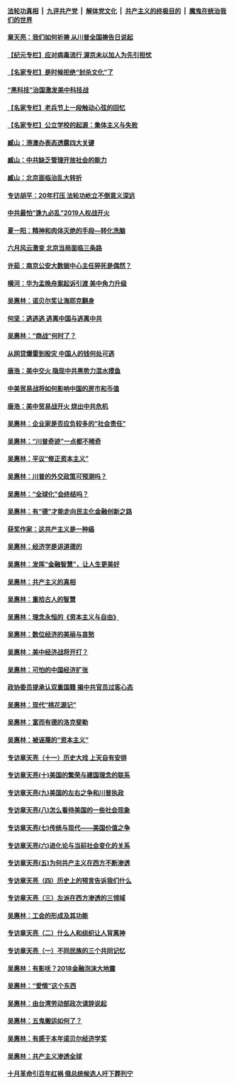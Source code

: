 ####  [法轮功真相](../../../../basic/blob/master/README.md?t=07012231) &nbsp;|&nbsp; [九评共产党](../../../../9ping.md/blob/master/README.md?t=07012231) &nbsp;|&nbsp; [解体党文化](../../../../jtdwh.md/blob/master/README.md?t=07012231)  &nbsp;|&nbsp; [共产主义的终极目的](../../../../gczydzjmd.md/blob/master/README.md?t=07012231) &nbsp;|&nbsp; [魔鬼在统治我们的世界](../../../../mgztzwmdsj.md/blob/master/README.md?t=07012231) 

#### [章天亮：我们如何祈祷 从川普全国祷告日说起](../pages/nsc423/n11944627.md?t=07012231) 

#### [【纪元专栏】应对病毒流行 渥京未以加人为先引担忧](../pages/nsc423/n11875714.md?t=07012231) 

#### [【名家专栏】是时候拒绝“封杀文化”了](../pages/nsc423/n11814093.md?t=07012231) 

#### [“黑科技”治国激发美中科技战](../pages/nsc423/n11638056.md?t=07012231) 

#### [【名家专栏】老兵节上一段触动心弦的回忆](../pages/nsc423/n11646016.md?t=07012231) 

#### [【名家专栏】公立学校的起源：集体主义与失败](../pages/nsc423/n11601833.md?t=07012231) 

#### [臧山：港澳办表态透露四大关键](../pages/nsc423/n11421628.md?t=07012231) 

#### [臧山：中共缺乏管理开放社会的能力](../pages/nsc423/n11407457.md?t=07012231) 

#### [臧山：北京面临治乱大转折](../pages/nsc423/n11406895.md?t=07012231) 

#### [专访胡平：20年打压 法轮功屹立不倒意义深远](../pages/nsc423/n11398800.md?t=07012231) 

#### [中共最怕“逢九必乱”2019人权战开火](../pages/nsc423/n11385248.md?t=07012231) 

#### [夏一阳：精神和肉体灭绝的手段—转化洗脑](../pages/nsc423/n11368250.md?t=07012231) 

#### [六月风云激变 北京当局面临三条路](../pages/nsc423/n11313668.md?t=07012231) 

#### [许茹：南京公安大数据中心主任猝死是偶然？](../pages/nsc423/n11064744.md?t=07012231) 

#### [横河：华为孟晚舟案起诉引渡 美中角力升级](../pages/nsc423/n11027230.md?t=07012231) 

#### [吴惠林：诺贝尔奖让海耶克翻身](../pages/nsc423/n10890049.md?t=07012231) 

#### [何坚：逃逃逃 逃离中国与逃离中共](../pages/nsc423/n10592891.md?t=07012231) 

#### [吴惠林：“商战”何时了？](../pages/nsc423/n10573558.md?t=07012231) 

#### [从网贷爆雷到股灾 中国人的钱何处可逃](../pages/nsc423/n10572800.md?t=07012231) 

#### [唐浩：美中交火 隐现中共黑势力混水摸鱼](../pages/nsc423/n10544040.md?t=07012231) 

#### [中美贸易战将如何影响中国的房市和币值](../pages/nsc423/n10543697.md?t=07012231) 

#### [唐浩：美中贸易战开火 烧出中共危机](../pages/nsc423/n10540126.md?t=07012231) 

#### [吴惠林：企业家是否应负较多的“社会责任”](../pages/nsc423/n10535022.md?t=07012231) 

#### [吴惠林：“川普奇迹”一点都不稀奇](../pages/nsc423/n10512808.md?t=07012231) 

#### [吴惠林：平议“修正资本主义”](../pages/nsc423/n10495724.md?t=07012231) 

#### [吴惠林：川普的外交政策可预测吗？](../pages/nsc423/n10462387.md?t=07012231) 

#### [吴惠林：“全球化”会终结吗？](../pages/nsc423/n10452838.md?t=07012231) 

#### [吴惠林：有“德”才能走向民主化金融创新之路](../pages/nsc423/n10432292.md?t=07012231) 

#### [获奖作家：这共产主义是一种癌](../pages/nsc423/n10431541.md?t=07012231) 

#### [吴惠林：经济学是讲道德的](../pages/nsc423/n10398014.md?t=07012231) 

#### [吴惠林：发挥“金融智慧”，让人生更美好](../pages/nsc423/n10375019.md?t=07012231) 

#### [吴惠林：共产主义的真相](../pages/nsc423/n10351394.md?t=07012231) 

#### [吴惠林：重拾古人的智慧](../pages/nsc423/n10337691.md?t=07012231) 

#### [吴惠林：理念永恒的《资本主义与自由》](../pages/nsc423/n10316274.md?t=07012231) 

#### [吴惠林：数位经济的美丽与哀愁](../pages/nsc423/n10292946.md?t=07012231) 

#### [吴惠林：美中经济战将开打？](../pages/nsc423/n10258825.md?t=07012231) 

#### [吴惠林：可怕的中国经济扩张](../pages/nsc423/n10219147.md?t=07012231) 

#### [政协委员提承认双重国籍 揭中共官员过客心态](../pages/nsc423/n10208809.md?t=07012231) 

#### [吴惠林：现代“桃花源记”](../pages/nsc423/n10185234.md?t=07012231) 

#### [吴惠林：富而有德的洛克斐勒](../pages/nsc423/n10142264.md?t=07012231) 

#### [吴惠林：被诬蔑的“资本主义”](../pages/nsc423/n10124816.md?t=07012231) 

#### [专访章天亮（十一）历史大戏 上天自有安排](../pages/nsc423/n10094905.md?t=07012231) 

#### [专访章天亮(十)美国的繁荣与建国理念的联系](../pages/nsc423/n10094899.md?t=07012231) 

#### [专访章天亮(九)美国的左右之争和川普执政](../pages/nsc423/n10094889.md?t=07012231) 

#### [专访章天亮(八)怎么看待美国的一些社会现象](../pages/nsc423/n10094857.md?t=07012231) 

#### [专访章天亮(七)传统与现代——美国价值之争](../pages/nsc423/n10093140.md?t=07012231) 

#### [专访章天亮(六)进化论与当前社会变化的关系](../pages/nsc423/n10092036.md?t=07012231) 

#### [专访章天亮(五)为何共产主义在西方不断渗透](../pages/nsc423/n10083620.md?t=07012231) 

#### [专访章天亮（四）历史上的预言告诉我们什么](../pages/nsc423/n10083606.md?t=07012231) 

#### [专访章天亮（三）左派在西方渗透的三领域](../pages/nsc423/n10081115.md?t=07012231) 

#### [吴惠林：工会的形成及其功能](../pages/nsc423/n10080633.md?t=07012231) 

#### [专访章天亮（二）什么人和组织让人背离神](../pages/nsc423/n10076637.md?t=07012231) 

#### [专访章天亮（一）不同民族的三个共同记忆](../pages/nsc423/n10074188.md?t=07012231) 

#### [吴惠林：有影呒？2018金融泡沫大地震](../pages/nsc423/n10040534.md?t=07012231) 

#### [吴惠林：“爱情”这个东西](../pages/nsc423/n10019423.md?t=07012231) 

#### [吴惠林：由台湾劳动部政次请辞说起](../pages/nsc423/n9979679.md?t=07012231) 

#### [吴惠林：五鬼搬运如何了？](../pages/nsc423/n9925338.md?t=07012231) 

#### [吴惠林：有感于本年诺贝尔经济学奖](../pages/nsc423/n9871883.md?t=07012231) 

#### [吴惠林：共产主义渗透全球](../pages/nsc423/n9812748.md?t=07012231) 

#### [十月革命引百年红祸 俄总统候选人吁下葬列宁](../pages/nsc423/n9810182.md?t=07012231) 

